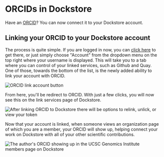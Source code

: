 # ORCIDs in Dockstore
Have an [ORCID](https://orcid.org/)? You can now connect it to your Dockstore account.

## Linking your ORCID to your Dockstore account
The process is quite simple. If you are logged in now, you can [click here](https://dockstore.org/accounts?tab=accounts) to get there, or just simply choose "Account" from the dropdown menu on the top right where your username is displayed. This will take you to a tab where you can control of your linked services, such as Github and Quay. One of those, towards the bottom of the list, is the newly added ability to link your account with ORCID.

![ORCID link account button](https://github.com/aofarrel/verbose-fiesta/tree/master/Dockstore/Images/orcid_link_account_button.png)

From here, you'll be redirect to ORCID. With just a few clicks, you will now see this on the link services page of Dockstore.

![After linking ORCID to Dockstore there will be options to relink, unlick, or view your token](https://github.com/aofarrel/verbose-fiesta/tree/master/Dockstore/Images/orcid_after_account_linkage.png)

Now that your account is linked, when someone views an organization page of which you are a member, your ORCID will show up, helping connect your work on Dockstore with all of your other scientific contributions.

![The author's ORCID showing up in the UCSC Genomics Institute members page on Dockstore](https://github.com/aofarrel/verbose-fiesta/tree/master/Dockstore/Images/orcid_in_members_page)